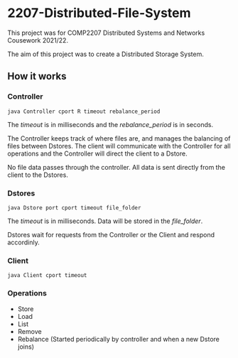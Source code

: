 # 2207-Distributed-File-System

This project was for COMP2207 Distributed Systems and Networks Cousework 2021/22.

The aim of this project was to create a Distributed Storage System.

## How it works
### Controller
```
java Controller cport R timeout rebalance_period
```
The _timeout_ is in milliseconds and the _rebalance\_period_ is in seconds.

The Controller keeps track of where files are, and manages the balancing of files between Dstores.
The client will communicate with the Controller for all operations and the Controller will direct the client to a Dstore.

No file data passes through the controller. All data is sent directly from the client to the Dstores.

### Dstores
```
java Dstore port cport timeout file_folder
```
The _timeout_ is in milliseconds. Data will be stored in the _file\_folder_.

Dstores wait for requests from the Controller or the Client and respond accordinly.


### Client
```
java Client cport timeout
```

### Operations
* Store
* Load
* List
* Remove
* Rebalance (Started periodically by controller and when a new Dstore joins)
